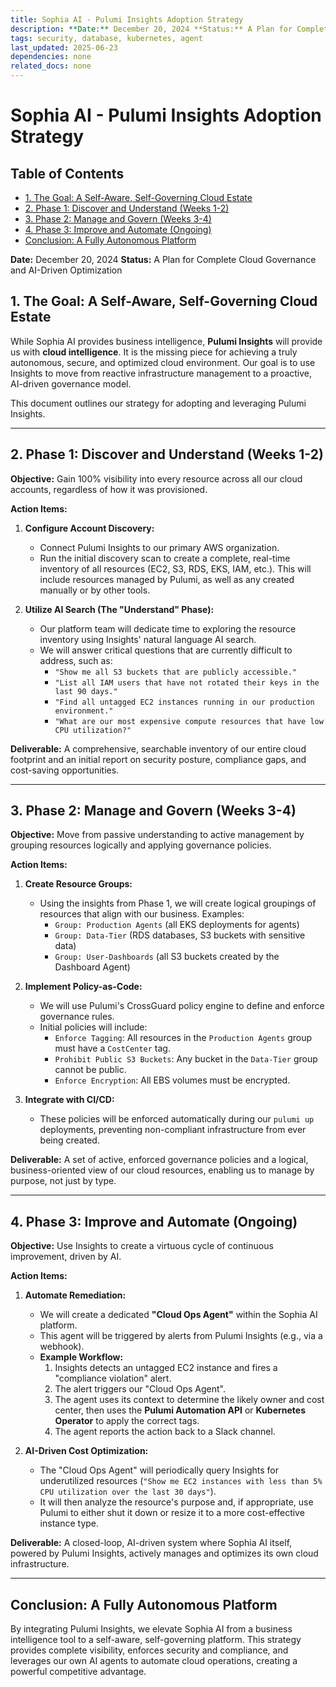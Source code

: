 ```yaml
---
title: Sophia AI - Pulumi Insights Adoption Strategy
description: **Date:** December 20, 2024 **Status:** A Plan for Complete Cloud Governance and AI-Driven Optimization
tags: security, database, kubernetes, agent
last_updated: 2025-06-23
dependencies: none
related_docs: none
---
```


# Sophia AI - Pulumi Insights Adoption Strategy


## Table of Contents

- [1. The Goal: A Self-Aware, Self-Governing Cloud Estate](#1.-the-goal:-a-self-aware,-self-governing-cloud-estate)
- [2. Phase 1: Discover and Understand (Weeks 1-2)](#2.-phase-1:-discover-and-understand-(weeks-1-2))
- [3. Phase 2: Manage and Govern (Weeks 3-4)](#3.-phase-2:-manage-and-govern-(weeks-3-4))
- [4. Phase 3: Improve and Automate (Ongoing)](#4.-phase-3:-improve-and-automate-(ongoing))
- [Conclusion: A Fully Autonomous Platform](#conclusion:-a-fully-autonomous-platform)

**Date:** December 20, 2024
**Status:** A Plan for Complete Cloud Governance and AI-Driven Optimization

## 1. The Goal: A Self-Aware, Self-Governing Cloud Estate

While Sophia AI provides business intelligence, **Pulumi Insights** will provide us with **cloud intelligence**. It is the missing piece for achieving a truly autonomous, secure, and optimized cloud environment. Our goal is to use Insights to move from reactive infrastructure management to a proactive, AI-driven governance model.

This document outlines our strategy for adopting and leveraging Pulumi Insights.

---

## 2. Phase 1: Discover and Understand (Weeks 1-2)

**Objective:** Gain 100% visibility into every resource across all our cloud accounts, regardless of how it was provisioned.

**Action Items:**

1.  **Configure Account Discovery:**
    -   Connect Pulumi Insights to our primary AWS organization.
    -   Run the initial discovery scan to create a complete, real-time inventory of all resources (EC2, S3, RDS, EKS, IAM, etc.). This will include resources managed by Pulumi, as well as any created manually or by other tools.

2.  **Utilize AI Search (The "Understand" Phase):**
    -   Our platform team will dedicate time to exploring the resource inventory using Insights' natural language AI search.
    -   We will answer critical questions that are currently difficult to address, such as:
        -   `"Show me all S3 buckets that are publicly accessible."`
        -   `"List all IAM users that have not rotated their keys in the last 90 days."`
        -   `"Find all untagged EC2 instances running in our production environment."`
        -   `"What are our most expensive compute resources that have low CPU utilization?"`

**Deliverable:** A comprehensive, searchable inventory of our entire cloud footprint and an initial report on security posture, compliance gaps, and cost-saving opportunities.

---

## 3. Phase 2: Manage and Govern (Weeks 3-4)

**Objective:** Move from passive understanding to active management by grouping resources logically and applying governance policies.

**Action Items:**

1.  **Create Resource Groups:**
    -   Using the insights from Phase 1, we will create logical groupings of resources that align with our business. Examples:
        -   `Group: Production Agents` (all EKS deployments for agents)
        -   `Group: Data-Tier` (RDS databases, S3 buckets with sensitive data)
        -   `Group: User-Dashboards` (all S3 buckets created by the Dashboard Agent)

2.  **Implement Policy-as-Code:**
    -   We will use Pulumi's CrossGuard policy engine to define and enforce governance rules.
    -   Initial policies will include:
        -   `Enforce Tagging`: All resources in the `Production Agents` group must have a `CostCenter` tag.
        -   `Prohibit Public S3 Buckets`: Any bucket in the `Data-Tier` group cannot be public.
        -   `Enforce Encryption`: All EBS volumes must be encrypted.

3.  **Integrate with CI/CD:**
    -   These policies will be enforced automatically during our `pulumi up` deployments, preventing non-compliant infrastructure from ever being created.

**Deliverable:** A set of active, enforced governance policies and a logical, business-oriented view of our cloud resources, enabling us to manage by purpose, not just by type.

---

## 4. Phase 3: Improve and Automate (Ongoing)

**Objective:** Use Insights to create a virtuous cycle of continuous improvement, driven by AI.

**Action Items:**

1.  **Automate Remediation:**
    -   We will create a dedicated **"Cloud Ops Agent"** within the Sophia AI platform.
    -   This agent will be triggered by alerts from Pulumi Insights (e.g., via a webhook).
    -   **Example Workflow:**
        1.  Insights detects an untagged EC2 instance and fires a "compliance violation" alert.
        2.  The alert triggers our "Cloud Ops Agent".
        3.  The agent uses its context to determine the likely owner and cost center, then uses the **Pulumi Automation API** or **Kubernetes Operator** to apply the correct tags.
        4.  The agent reports the action back to a Slack channel.

2.  **AI-Driven Cost Optimization:**
    -   The "Cloud Ops Agent" will periodically query Insights for underutilized resources (`"Show me EC2 instances with less than 5% CPU utilization over the last 30 days"`).
    -   It will then analyze the resource's purpose and, if appropriate, use Pulumi to either shut it down or resize it to a more cost-effective instance type.

**Deliverable:** A closed-loop, AI-driven system where Sophia AI itself, powered by Pulumi Insights, actively manages and optimizes its own cloud infrastructure.

---

## Conclusion: A Fully Autonomous Platform

By integrating Pulumi Insights, we elevate Sophia AI from a business intelligence tool to a self-aware, self-governing platform. This strategy provides complete visibility, enforces security and compliance, and leverages our own AI agents to automate cloud operations, creating a powerful competitive advantage.
